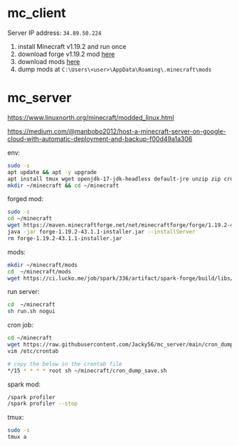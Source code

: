 # mc_client

Server IP address: `34.89.50.224`

1. install Minecraft v1.19.2 and run once
1. download forge v1.19.2 mod [here](https://files.minecraftforge.net/net/minecraftforge/forge/)
1. download mods [here](https://www.curseforge.com/minecraft/mc-mods)
1. dump mods at `C:\Users\<user>\AppData\Roaming\.minecraft\mods`

# mc_server 

https://www.linuxnorth.org/minecraft/modded_linux.html

https://medium.com/@manbobo2012/host-a-minecraft-server-on-google-cloud-with-automatic-deployment-and-backup-f00d49a1a306

env:
```bash
sudo -s 
apt update && apt -y upgrade
apt install tmux wget openjdk-17-jdk-headless default-jre unzip zip cron
mkdir ~/minecraft && cd ~/minecraft
```

forged mod:
```bash
sudo -s 
cd ~/minecraft
wget https://maven.minecraftforge.net/net/minecraftforge/forge/1.19.2-43.1.1/forge-1.19.2-43.1.1-installer.jar
java -jar forge-1.19.2-43.1.1-installer.jar --installServer
rm forge-1.19.2-43.1.1-installer.jar
```

mods:
```bash
mkdir ~/minecraft/mods
cd  ~/minecraft/mods
wget https://ci.lucko.me/job/spark/336/artifact/spark-forge/build/libs/spark-1.9.36-forge.jar
```

run server:
```bash
cd  ~/minecraft
sh run.sh nogui
```

cron job:
```bash
cd ~/minecraft
wget https://raw.githubusercontent.com/Jacky56/mc_server/main/cron_dump_save.sh
vim /etc/crontab

# copy the below in the crontab file
*/15 * * * * root sh ~/minecraft/cron_dump_save.sh
```

spark mod:
```bash
/spark profiler
/spark profiler --stop
```

tmux:
```bash
sudo -s
tmux a
```

